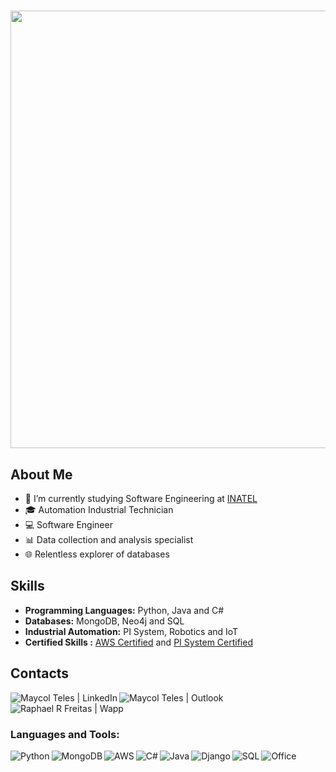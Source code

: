 <h1 align="center">
<img width="700px"  src="https://readme-typing-svg.herokuapp.com?font=roboto+mono&color=3D00FF&center=true&vCenter=true&lines=Hello,+World!!%F0%9F%91%8B;I'm+Maycol!+%F0%9F%A7%91%E2%80%8D%F0%9F%92%BB"/>
</h1>


## About Me
- 📓️ I’m currently studying Software Engineering at [INATEL](https://inatel.br/home/)
- 🎓 Automation Industrial Technician
- 💻 Software Engineer
- 📊 Data collection and analysis specialist
- 🌐 Relentless explorer of databases

## Skills

- **Programming Languages:** Python, Java and C#
- **Databases:** MongoDB, Neo4j and SQL
- **Industrial Automation:** PI System, Robotics and IoT
- **Certified Skills :** [AWS Certified](https://www.credly.com/badges/766573da-b922-420d-9caa-7093442432f6/public_url) and [PI System Certified](https://verify.skilljar.com/c/5c5t6ro2d8mp)
## Contacts

<a href="https://www.linkedin.com/in/maycol-teles/">
  <img align="left" alt="Maycol Teles | LinkedIn"  src="https://img.shields.io/badge/LinkedIn-0077B5?style=for-the-badge&logo=linkedin&logoColor=white" />
</a>
<a href="mailto:maycolteles@hotmail.com">
  <img align="left" alt="Maycol Teles | Outlook"  src="https://img.shields.io/badge/Gmail-D14836?style=for-the-badge&logo=gmail&logoColor=white" />
</a>
<a href="https://wa.me//5588775088?text=Olá%20te%20encontrei%20no%20GitHub">
  <img align="left" alt="Raphael R Freitas | Wapp"  src="https://img.shields.io/badge/WhatsApp-25D366?style=for-the-badge&logo=whatsapp&logoColor=white" />
</a>
<br />
<br />

### Languages and Tools:
<img align="left" alt="Python" src="https://img.shields.io/badge/Python-14354C?style=for-the-badge&logo=python&logoColor=white" />
<img align="left" alt="MongoDB" src="https://img.shields.io/badge/MongoDB-4EA94B?style=for-the-badge&logo=mongodb&logoColor=white" />
<img align="left" alt="AWS" src="https://img.shields.io/badge/Amazon_AWS-232F3E?style=for-the-badge&logo=amazon-aws&logoColor=white" />
<img align="left" alt="C#" src="https://img.shields.io/badge/C%23-239120?style=for-the-badge&logo=c-sharp&logoColor=white" />
<img align="left" alt="Java" src="https://img.shields.io/badge/Java-ED8B00?style=for-the-badge&logo=openjdk&logoColor=white" />
<img align="left" alt="Django" src="https://img.shields.io/badge/Django-092E20?style=for-the-badge&logo=django&logoColor=white" />
<img align="left" alt="SQL" src="https://img.shields.io/badge/PostgreSQL-316192?style=for-the-badge&logo=postgresql&logoColor=white" />
<img align="left" alt="Office" src="https://img.shields.io/badge/Microsoft-666666?style=for-the-badge&logo=microsoft&logoColor=white" />
<br />
<br />

##
<!--![Snake animation](https://github.com/RaphaelRFreitas/RaphaelRFreitas/blob/output/github-contribution-grid-snake.svg)-->
